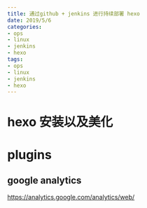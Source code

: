 ```yaml
---
title: 通过github + jenkins 进行持续部署 hexo
date: 2019/5/6
categories: 
- ops
- linux
- jenkins
- hexo
tags: 
- ops
- linux
- jenkins
- hexo
---
```

# hexo 安装以及美化

# plugins
## google analytics
https://analytics.google.com/analytics/web/